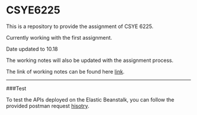 # CSYE6225

This is a repository to provide the assignment of CSYE 6225.

Currently working with the first assignment.

Date updated to 10.18



The working notes will also be updated with the assignment process.

The link of working notes can be found here [link](https://github.com/NorthernMystic/CSYE6225/blob/master/Assignment%20-%20Jersey%20restful%20API%20Notes.md).



---

###Test

To test the APIs deployed on the Elastic Beanstalk, you can follow the provided postman request [hisotry](https://www.getpostman.com/collections/646c1df4346c3dab4b9f).

